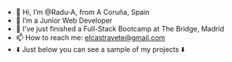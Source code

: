 - 👋 Hi, I’m @Radu-A, from A Coruña, Spain
- 👀 I’m a Junior Web Developer
- 🌱 I've just finished a Full-Stack Bootcamp at The Bridge, Madrid
- 📫 How to reach me: elcastravete@gmail.com
- ⬇️ Just below you can see a sample of my projects ⬇️

<!---
Radu-A/Radu-A is a ✨ special ✨ repository because its `README.md` (this file) appears on your GitHub profile.
You can click the Preview link to take a look at your changes.
--->

